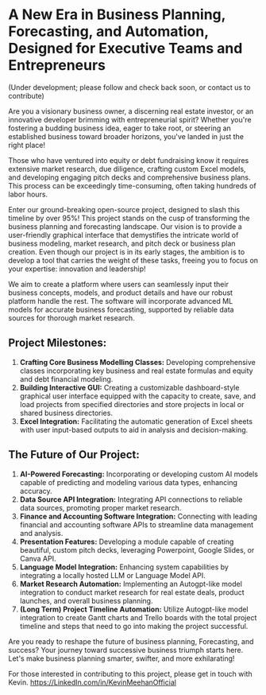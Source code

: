 # A New Era in Business Planning, Forecasting, and Automation, Designed for Executive Teams and Entrepreneurs
(Under development; please follow and check back soon, or contact us to contribute)

Are you a visionary business owner, a discerning real estate investor, or an innovative developer brimming with entrepreneurial spirit? Whether you're fostering a budding business idea, eager to take root, or steering an established business toward broader horizons, you've landed in just the right place!

Those who have ventured into equity or debt fundraising know it requires extensive market research, due diligence, crafting custom Excel models, and developing engaging pitch decks and comprehensive business plans. This process can be exceedingly time-consuming, often taking hundreds of labor hours.

Enter our ground-breaking open-source project, designed to slash this timeline by over 95%! This project stands on the cusp of transforming the business planning and forecasting landscape. Our vision is to provide a user-friendly graphical interface that demystifies the intricate world of business modeling, market research, and pitch deck or business plan creation. Even though our project is in its early stages, the ambition is to develop a tool that carries the weight of these tasks, freeing you to focus on your expertise: innovation and leadership!

We aim to create a platform where users can seamlessly input their business concepts, models, and product details and have our robust platform handle the rest. The software will incorporate advanced ML models for accurate business forecasting, supported by reliable data sources for thorough market research.

## Project Milestones:

1) **Crafting Core Business Modelling Classes:** Developing comprehensive classes incorporating key business and real estate formulas and equity and debt financial modeling.
2) **Building Interactive GUI:** Creating a customizable dashboard-style graphical user interface equipped with the capacity to create, save, and load projects from specified directories and store projects in local or shared business directories.
3) **Excel Integration:** Facilitating the automatic generation of Excel sheets with user input-based outputs to aid in analysis and decision-making.

## The Future of Our Project:

1) **AI-Powered Forecasting:** Incorporating or developing custom AI models capable of predicting and modeling various data types, enhancing accuracy.
2) **Data Source API Integration:** Integrating API connections to reliable data sources, promoting proper market research.
3) **Finance and Accounting Software Integration:** Connecting with leading financial and accounting software APIs to streamline data management and analysis.
4) **Presentation Features:** Developing a module capable of creating beautiful, custom pitch decks, leveraging Powerpoint, Google Slides, or Canva API.
5) **Language Model Integration:** Enhancing system capabilities by integrating a locally hosted LLM or Language Model API.
6) **Market Research Automation:** Implementing an Autogpt-like model integration to conduct market research for real estate deals, product launches, and overall business planning.
7) **(Long Term) Project Timeline Automation:** Utilize Autogpt-like model integration to create Gantt charts and Trello boards with the total project timeline and steps that need to go into making the project successful.
  
Are you ready to reshape the future of business planning, Forecasting, and success? Your journey toward successive business triumph starts here. Let's make business planning smarter, swifter, and more exhilarating!

For those interested in contributing to this project, please get in touch with Kevin.
https://LinkedIn.com/in/KevinMeehanOfficial
